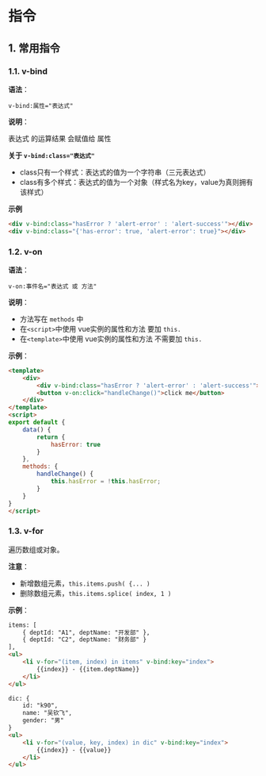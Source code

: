  # 指令

## 1. 常用指令

### 1.1. v-bind

**语法**：

    v-bind:属性="表达式"

**说明**：

表达式 的运算结果 会赋值给 属性

**关于 `v-bind:class="表达式"`**
* class只有一个样式：表达式的值为一个字符串（三元表达式）
* class有多个样式：表达式的值为一个对象（样式名为key，value为真则拥有该样式）

**示例**

```html
<div v-bind:class="hasError ? 'alert-error' : 'alert-success'"></div>
<div v-bind:class="{'has-error': true, 'alert-error': true}"></div>
```

### 1.2. v-on

**语法**：

    v-on:事件名="表达式 或 方法"

**说明**：

 * 方法写在 `methods` 中
 * 在`<script>`中使用 vue实例的属性和方法 要加 `this.`
 * 在`<template>`中使用 vue实例的属性和方法 不需要加 `this.`


**示例**：

```html
<template>
    <div>
        <div v-bind:class="hasError ? 'alert-error' : 'alert-success'"></div>
        <button v-on:click="handleChange()">click me</button>
    </div>
</template>
<script>
export default {
    data() {
        return {
            hasError: true
        }
    },
    methods: {
        handleChange() {
            this.hasError = !this.hasError;
        }
    }
}
</script>
```

### 1.3. v-for

遍历数组或对象。

**注意**：
* 新增数组元素，`this.items.push( {... )`
* 删除数组元素，`this.items.splice( index, 1 )`

**示例**：
```html
items: [
    { deptId: "A1", deptName: "开发部" },
    { deptId: "C2", deptName: "财务部" }
],
<ul>
    <li v-for="(item, index) in items" v-bind:key="index">
        {{index}} - {{item.deptName}}
    </li>
</ul>

dic: {
    id: "k90",
    name: "吴钦飞",
    gender: "男"
}
<ul>
    <li v-for="(value, key, index) in dic" v-bind:key="index">
        {{index}} - {{value}}
    </li>
</ul>
```
